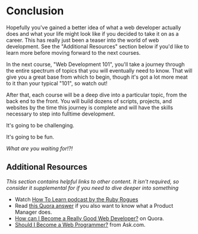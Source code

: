# Conclusion

Hopefully you've gained a better idea of what a web developer actually does and what your life might look like if you decided to take it on as a career.  This has really just been a teaser into the world of web development.  See the "Additional Resources" section below if you'd like to learn more before moving forward to the next courses.

In the next course, "Web Development 101", you'll take a journey through the entire spectrum of topics that you will eventually need to know.  That will give you a great base from which to begin, though it's got a lot more meat to it than your typical "101", so watch out! 

After that, each course will be a deep dive into a particular topic, from the back end to the front.  You will build dozens of scripts, projects, and websites by the time this journey is complete and will have the skills necessary to step into fulltime development.  

It's going to be challenging.

It's going to be fun.

*What are you waiting for!?!*



## Additional Resources

*This section contains helpful links to other content. It isn't required, so consider it supplemental for if you need to dive deeper into something*

* Watch [How To Learn podcast by the Ruby Rogues](http://rubyrogues.com/131-rr-how-to-learn/)
* Read [this Quora answer](http://www.quora.com/Product-Management/What-does-a-great-product-manager-at-a-tech-startup-do-day-to-day-e-g-wireframe-feature-flow-etc) if you also want to know what a Product Manager does.
* [How can I Become a Really Good Web Developer?](http://www.quora.com/Computer-Programming/How-can-I-become-a-really-good-Web-Developer-starting-from-now-at-age-20-before-age-25) on Quora.
* [Should I Become a Web Programmer?](http://webdesign.about.com/od/jobs/p/should_I_become_a_web_programmer.htm) from Ask.com.
